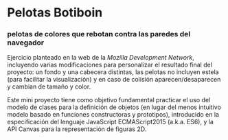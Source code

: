 # Pelotas Botiboin

### pelotas de colores que rebotan contra las paredes del navegador

Ejercicio planteado en la web de la _Mozilla Development Network_, incluyendo varias modificaciones para personalizar el resultado final del proyecto: un fondo y una cabecera distintas, las pelotas no incluyen estela (para facilitar la visualización) y en caso de colisión aparecen/desaparecen y cambian de tamaño y color.

Este mini proyecto tiene como objetivo fundamental practicar el uso del modelo de clases para la definición de objetos (en lugar del menos intuitivo modelo basado en funciones constructoras y prototipos), introducido en la especificación del lenguaje JavaScript ECMAScript2015 (a.k.a. ES6), y la API Canvas para la representación de figuras 2D.
